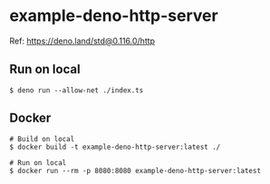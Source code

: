# example-deno-http-server

Ref: https://deno.land/std@0.116.0/http

## Run on local

```shell
$ deno run --allow-net ./index.ts
```

## Docker

```shell
# Build on local
$ docker build -t example-deno-http-server:latest ./

# Run on local
$ docker run --rm -p 8080:8080 example-deno-http-server:latest
```
